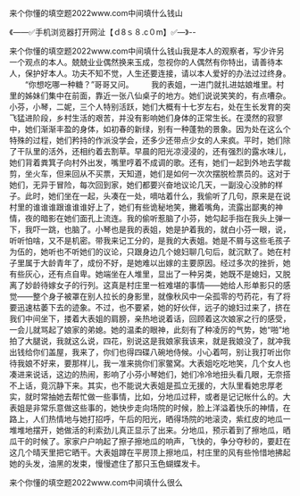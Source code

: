 来个你懂的填空题2022www.com中间填什么钱山

《——✅手机浏览器打开网沚【ｄ8ｓ８.c０m】✅—》--

来个你懂的填空题2022www.com中间填什么钱山我是本人的观察者，写少许另一个观点的本人。兢兢业业偶然换来玉成，忽视你的人偶然有你特出，请善待本人，保护好本人。功夫不知不觉，人生还要连接，请以本人爱好的办法过过终身。
　　“你想吃哪一种糖？”哥哥又问。
　　我的表姐，一进门就扎进姑娘堆里。村里的姊妹们集中在前面，靠近一张八仙桌子的地方。她们说说笑笑的，有点嘈杂。小芬，小琴，二妮，三个人特别活跃，她们大概有十七岁左右，处在生长发育的突飞猛进阶段，乡村生活的艰苦，并没有影响她们身体的正常生长。在漠然的寂寥中，她们渐渐丰盈的身体，如初春的新绿，别有一种蓬勃的景象。因为处在这么个特殊的过程，她们矜持的作派没学会，还多少还带点少女的人来疯。平时，她们除了干队里的活外，还相约着去割草。早晨的阳光凉浸浸的，还有强烈的露水味儿，她们背着粪箕子向村外出发，嘴里哼着不成调的歌。还有，她们一起到外地去学裁剪，坐火车，但来回从不买票，天知道，她们是如何一次次摆脱检票员的。这对于她们，无异于冒险，每次回到家，她们都要兴奋地议论几天，一副没心没肺的样子。此时，她们坐在一起，头凑在一处，嘀咕着什么，我偷听了几句，原来是在说村里的谁谁谁跟谁谁谁好上了，她们有些诡秘地笑，撇着嘴角，流露出鄙夷的神情，夜的暗影在她们面孔上流连。我的偷听惹脑了小芬，她勾起手指在我头上弹一下，我吓一跳，也脑了。小琴也是我的表姐，她是护着我的，就白小芬一眼，说，听听怕啥，又不是机密。带我来记工分的，是我的大表姐。她是不屑与这些毛孩子为伍的，她听也不听她们的议论，只跟身边几个媳妇聊几句后，就沉默了。她在村子里属于大龄青年了，成份不好，是她难以出嫁的主要原因。经过多次的挫折，她有些灰心，还有点自卑。她端坐在人堆里，显出了一种另类，她既不是媳妇，又脱离了妙龄待嫁女子的行列。这真是村庄里一桩难堪的事情——她给人形单影只的感觉——整个身子被罩在别人拉长的身影里，就像秋风中一朵孤零的芍药花，有了将要迅速枯萎下去的迹象。不过，也不要紧，她的好伙伴，远子的媳妇过来了，挤在我们中间坐下，搂着大表姐的肩膀，亲热地说着话，回顾着这次娘家之行的感受，一会儿就骂起了娘家的弟媳。她的温柔的眼神，此刻有了种凌厉的气势，她“啪”地拍了大腿说，我就这么说，四花，别说这是我娘家我该来，就是我娘没了，就冲我出钱给你们盖屋，我来了，你们也得四碟八碗地侍候。小心着呵，别让我打听出你待我娘不好来，要那样儿，我一准来挑你们家鳖窝。大表姐吃吃地笑，几个女人也凑进来说话，这边的热闹，影响了小芬小琴她们，她们冷冷地扭头看几眼，无奈搭不上话，竟沉静下来。其实，也不能说大表姐是孤立无援的，大队里看她忠厚老实，就时常抽她去帮忙做一些事情，比如，分地瓜过秤，或者是记记帐什么的。大表姐是非常乐意做这些事的，她快步走向场院的时候，脸上洋溢着快乐的神情，在路上，人们热情地与她打招呼，午后的阳光，晒得场院的地滚烫，紫红皮的地瓜一堆堆地摆开，她做活的利索劲儿真正显示了出来。分地瓜，预示着到了擦地瓜，晒瓜干的时候了。家家户户响起了擦子擦地瓜的响声，飞快的，争分夺秒的，要赶在这几个晴天里把它晒干。大表姐蹲在平房顶上擦地瓜，村庄里的风有些怜惜地拂起她的头发，油黑的发束，慢慢遮住了那只玉色蝴蝶发卡。





来个你懂的填空题2022www.com中间填什么很么
